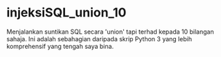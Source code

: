 # injeksiSQL_union_10
Menjalankan suntikan SQL secara 'union' tapi terhad kepada 10 bilangan sahaja. Ini adalah sebahagian daripada skrip Python 3 yang lebih komprehensif yang tengah saya bina.
